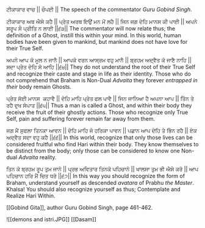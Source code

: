 ਟੀਕਾਕਾਰ ਵਾਚ || ਚੌਪਈ ||
The speech of the commentator *Guru Gobind Singh*.  
  
ਟੀਕਾਕਾਰ ਅਬ ਐਸੇ ਕਹੈ || ਪ੍ਰੇਤ ਅਰਥ ਇਉਂ ਮਨ ਮੋਂ ਲਹੈ || ਜਿਨ ਜਗ ਦੇਹਿ ਮਾਨਸ ਕੀ ਪਾਈ || ਅਪਨੇ ਸਰੂਪ ਸੌ ਪ੍ਰੀਤਿ ਨ ਲਾਈ ||੬੩||
The commentator will now relate thus; the definition of a Ghost, instill this within your mind. In this world, human bodies have been given to mankind, but mankind does not have love for their True Self.

ਅਪਨੇ ਆਪ ਕੋ ਮੂਲ ਨ ਜਾਨੈ || ਆਪਕੋ ਵਰਨ ਆਸ੍ਰਮ ਵਹੁ ਮਾਨੈ || ਬ੍ਰਹਮ ਅਦ੍ਵੈਤ ਕੋ ਜਾਣੈ ਨਾਹਿ || ਸਦਾ ਪ੍ਰੇਤ ਦੇਹਿ ਸੋ ਆਹਿ ||੬੪||
They do not understand the root of their True Self and recognize their caste and stage in life as their identity. Those who do not comprehend that Braham is Non-Dual *Advaita* they forever *entrapped in their* body remain Ghosts.

ਪ੍ਰੇਤ ਸੋਈ ਮਾਨਸ  ਕਹਾਵੈ || ਦੇਹਿ ਮਾਹਿ ਪ੍ਰੇਤ ਫਲ ਪਾਵੈ || ਜਿਨ ਜਾਨਿਆ ਹੈ ਅਪਨਾ ਆਪ || ਤਿੰਨ ਤੇ ਰਹੈ ਦੁਖ ਸੰਪਾਤ ||੬੫||
Thus a man is called a Ghost, and within their body they receive the fruit of their ghostly actions. Those who recognize only True Self, pain and suffering forever remain far away from them.

ਜਗ ਮੈਂ ਸੁਫਲਾ ਤਿਨਕਾ ਆਵਨ || ਦੇਹਿ ਮਾਹਿ ਜੋ ਹਰਿਕਾ ਪਾਵਨ || ਪਛਾਨ ਆਪ ਦੇਹਿ ਤੇ ਭਿੰਨ ਰਹੈ || ਏਕ ਅਦ੍ਵੈਤ ਸਦਾ ਵਹੁ ਕਹੈ ||੬੬||
In this world, recognize that only those lives can be considered fruitful who find Hari within their body. They know themselves to be distinct from the body; only those can be considered to know one Non-dual *Advaita* reality.

ਤਿਨ ਕੋ ਬ੍ਰਹਮ ਰੂਪ ਤੁਮ ਜਾਨੋ || ਪ੍ਰਭ ਅਵਿਤਾਰ ਤਿਨਕੋ ਪਹਿਚਾਨੋ || ਖਾਲਸਾ ਤੁਮ ਭੀ ਐਸੇ ਕਰੋ || ਆਪ ਪਹਿਚਾਨ ਹਰਿ ਮੈਂ ਚਿਤ ਧਰੋ ||੬੭||
In this way you should recognize the form of Braham, understand yourself as descended *avatara* of Prabhu *the Master*. Khalsa! You should also recognize yourself as thus; Contemplate and Realize Hari Within.

[[Gobind Gita]], author Guru Gobind Singh, page 461-462.

![[demons and istri.JPG]]
[[Dasam]]
